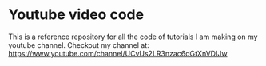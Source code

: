 # Youtube video code

This is a reference repository for all the code of tutorials I am making on my youtube channel. Checkout my channel at: https://www.youtube.com/channel/UCvUs2LR3nzac6dGtXnVDIJw
